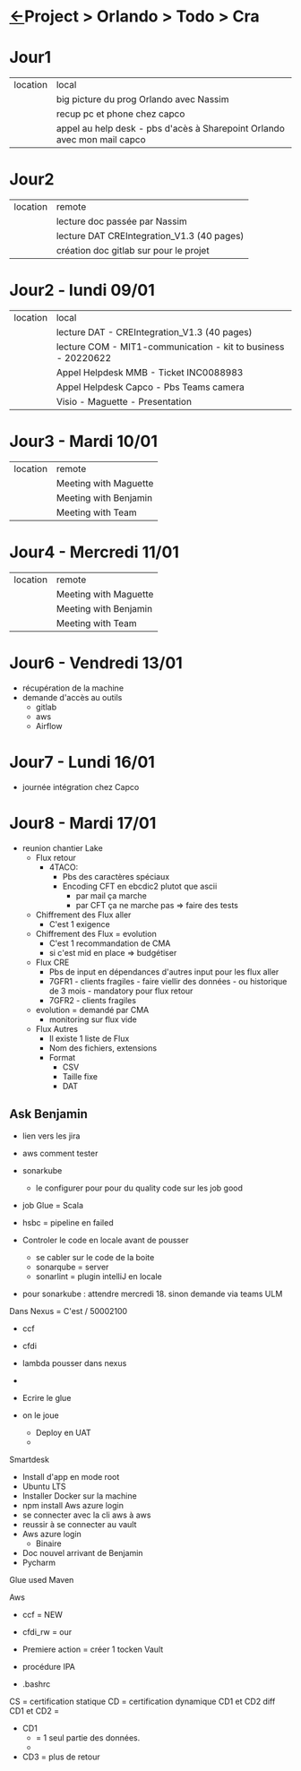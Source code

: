 <head><link rel="stylesheet" href="../../../md.css"/><script src="../../../md.js"></script></head>

[//]: #(Reference)
[Repo_Readme]:    ../list/todo_list.md

# [&larr;][Repo_Readme]Project > Orlando > Todo > Cra


# Jour1
|||
|-|-|
|location|local
||big picture du prog Orlando avec Nassim
||recup pc et phone chez capco
||appel au help desk - pbs d'acès à Sharepoint Orlando avec mon mail capco

# Jour2
|||
|-|-|
|location|remote|
||lecture doc passée par Nassim
||lecture DAT CREIntegration_V1.3 (40 pages)
||création doc gitlab sur pour le projet

# Jour2 - lundi 09/01
|||
|-|-|
|location|local|
||lecture DAT - CREIntegration_V1.3 (40 pages)
||lecture COM - MIT1-communication - kit to business - 20220622
||Appel Helpdesk MMB - Ticket INC0088983
||Appel Helpdesk Capco - Pbs Teams camera
||Visio - Maguette - Presentation

# Jour3 - Mardi 10/01
|||
|-|-|
|location|remote|
||Meeting with Maguette
||Meeting with Benjamin
||Meeting with Team 

# Jour4 - Mercredi 11/01
|||
|-|-|
|location|remote|
||Meeting with Maguette
||Meeting with Benjamin
||Meeting with Team 

# Jour6 - Vendredi 13/01
- récupération de la machine
- demande d'accès au outils
  - gitlab
  - aws
  - Airflow

# Jour7 - Lundi 16/01
- journée intégration chez Capco

# Jour8 - Mardi 17/01
- reunion chantier Lake
  - Flux retour
    - 4TACO: 
      - Pbs des caractères spéciaux
      - Encoding CFT en ebcdic2 plutot que ascii
        - par mail ça marche
        - par CFT ça ne marche pas => faire des tests        
  - Chiffrement des Flux aller
    - C'est 1 exigence
  - Chiffrement des Flux = evolution
    - C'est 1 recommandation de CMA
    - si c'est mid en place => budgétiser
  - Flux CRE
    - Pbs de input en dépendances d'autres input pour les flux aller
     - 7GFR1 - clients fragiles - faire viellir des données - ou historique de 3 mois - mandatory pour flux retour
     - 7GFR2 - clients fragiles
  - evolution = demandé par CMA
    - monitoring sur flux vide
  - Flux Autres
    - Il existe 1 liste de Flux
    - Nom des fichiers, extensions
    - Format 
      - CSV
      - Taille fixe
      - DAT

## Ask Benjamin
- lien vers les jira
- aws comment tester
- sonarkube
  - le configurer pour pour du quality code sur les job good
- job Glue = Scala  
- hsbc = pipeline en failed
- Controler le code en locale avant de pousser
  - se cabler sur le code de la boite
  - sonarqube = server
  - sonarlint = plugin intelliJ en locale

- pour sonarkube  : attendre mercredi 18. sinon demande via teams ULM

Dans Nexus = C'est  / 50002100
- ccf
- cfdi


- lambda pousser dans nexus
- 

- Ecrire le glue
- on le joue
  - Deploy en UAT
  - 


Smartdesk
 - Install d'app en mode root
 - Ubuntu LTS
 - Installer Docker sur la machine
 - npm install Aws azure login
 - se connecter avec la cli aws à aws
 - reussir à se connecter au vault
 - Aws azure login
   - Binaire 
 - Doc nouvel arrivant de Benjamin
 - Pycharm

Glue used Maven 

Aws
- ccf = NEW
- cfdi_rw = our


- Premiere action = créer 1 tocken Vault
- procédure IPA
- .bashrc

CS = certification statique
CD = certification dynamique
CD1 et CD2
diff CD1 et CD2 = 
- CD1
  -  = 1 seul partie des données.
  - 
- CD3 = plus de retour
